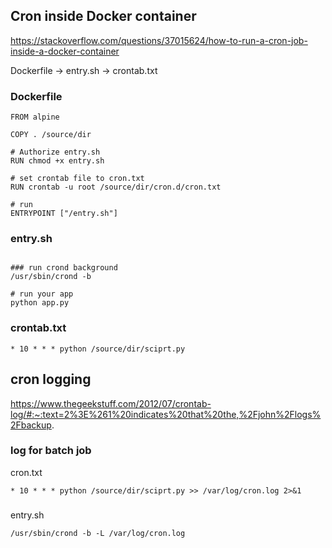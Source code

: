 ## Cron inside Docker container

https://stackoverflow.com/questions/37015624/how-to-run-a-cron-job-inside-a-docker-container

Dockerfile -> entry.sh -> crontab.txt

### Dockerfile
```
FROM alpine

COPY . /source/dir

# Authorize entry.sh
RUN chmod +x entry.sh

# set crontab file to cron.txt
RUN crontab -u root /source/dir/cron.d/cron.txt

# run
ENTRYPOINT ["/entry.sh"]

```

### entry.sh
```

### run crond background
/usr/sbin/crond -b

# run your app
python app.py
```

### crontab.txt
```
* 10 * * * python /source/dir/sciprt.py
```

## cron logging 
https://www.thegeekstuff.com/2012/07/crontab-log/#:~:text=2%3E%261%20indicates%20that%20the,%2Fjohn%2Flogs%2Fbackup.

### log for batch job
cron.txt
```
* 10 * * * python /source/dir/sciprt.py >> /var/log/cron.log 2>&1
```

### 
entry.sh
```
/usr/sbin/crond -b -L /var/log/cron.log
```
